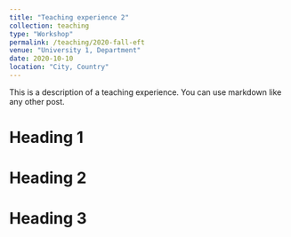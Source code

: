 ```yaml
---
title: "Teaching experience 2"
collection: teaching
type: "Workshop"
permalink: /teaching/2020-fall-eft
venue: "University 1, Department"
date: 2020-10-10
location: "City, Country"
---
```


This is a description of a teaching experience. You can use markdown like any other post.

Heading 1
======

Heading 2
======

Heading 3
======
